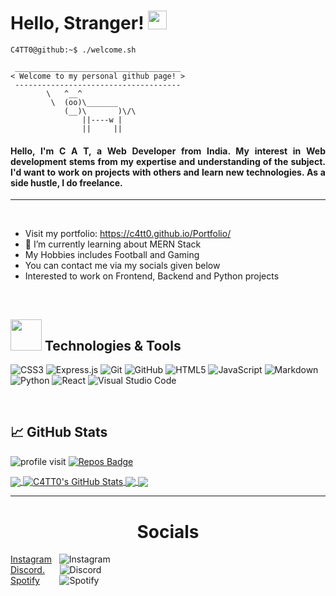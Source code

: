 <h1> Hello, Stranger! <img src="https://raw.githubusercontent.com/MartinHeinz/MartinHeinz/master/wave.gif" width="30px"> </h1>

```console
C4TT0@github:~$ ./welcome.sh
```

```
 _____________________________________
< Welcome to my personal github page! >
 ------------------------------------- 
        \   ^__^
         \  (oo)\_______
            (__)\       )\/\
                ||----w |
                ||     ||
```

<h4 align="justify">Hello, I'm C A T, a Web Developer from India. My interest in Web development stems
                        from my expertise and understanding of the subject. I'd want to work on projects with others and
                        learn new technologies. As a side hustle, I do freelance.</h4>

<hr>
<br>

- Visit my portfolio: https://c4tt0.github.io/Portfolio/
- 🌱 I’m currently learning about MERN Stack
- My Hobbies includes Football and Gaming
- You can contact me via my socials given below
- Interested to work on Frontend, Backend and Python projects

<br>

## <img src="https://media1.giphy.com/media/jNNUsQaAx0myWAXw1h/giphy.gif?cid=ecf05e47wtqycw9n2f7gp5kg2qqi9lqzukd9f32f583q1nhs&rid=giphy.gif" width="50"> Technologies & Tools

![CSS3](https://img.shields.io/badge/css3-%231572B6.svg?style=for-the-badge&logo=css3&logoColor=white)
![Express.js](https://img.shields.io/badge/express.js-%23404d59.svg?style=for-the-badge&logo=express&logoColor=%2361DAFB)
![Git](https://img.shields.io/badge/git-%23F05033.svg?style=for-the-badge&logo=git&logoColor=white)
![GitHub](https://img.shields.io/badge/github-%23121011.svg?style=for-the-badge&logo=github&logoColor=white)
![HTML5](https://img.shields.io/badge/html5-%23E34F26.svg?style=for-the-badge&logo=html5&logoColor=white)
![JavaScript](https://img.shields.io/badge/javascript-%23323330.svg?style=for-the-badge&logo=javascript&logoColor=%23F7DF1E)
![Markdown](https://img.shields.io/badge/markdown-%23000000.svg?style=for-the-badge&logo=markdown&logoColor=white)
![Python](https://img.shields.io/badge/python-3670A0?style=for-the-badge&logo=python&logoColor=ffdd54)
![React](https://img.shields.io/badge/react-%2320232a.svg?style=for-the-badge&logo=react&logoColor=%2361DAFB)
![Visual Studio Code](https://img.shields.io/badge/Visual%20Studio%20Code-0078d7.svg?style=for-the-badge&logo=visual-studio-code&logoColor=white)

<br>

## &#x1f4c8; GitHub Stats

![profile visit](https://komarev.com/ghpvc/?username=C4TT0)  [![Repos Badge](https://badges.pufler.dev/repos/C4TT0)](https://badges.pufler.dev)

<a href="https://github.com/C4TT0/C4TT0">
  <img align="center" src="https://github-readme-stats.vercel.app/api/top-langs/?username=C4TT0&hide=java,html,tex&title_color=ffffff&text_color=c9cacc&icon_color=2bbc8a&bg_color=1d1f21&langs_count=3" />
</a>
<a href="https://github.com/C4TT0/C4TT0">
  <img align="center" src="https://github-readme-stats.vercel.app/api?username=C4TT0&show_icons=true&line_height=27&count_private=true&title_color=ffffff&text_color=c9cacc&icon_color=2bbc8a&bg_color=1d1f21" alt="C4TT0's GitHub Stats" />
</a>

<a href="https://github.com/C4TT0/SpotifyPlaylistDownloader">
  <img align="center" src="https://github-readme-stats.vercel.app/api/pin/?username=C4TT0&repo=SpotifyPlaylistDownloader&title_color=ffffff&text_color=c9cacc&icon_color=2bbc8a&bg_color=1d1f21" />
</a>


<a href="https://github.com/C4TT0/YTUtility">
  <img align="center" src="https://github-readme-stats.vercel.app/api/pin/?username=C4TT0&repo=periodic-table&title_color=ffffff&text_color=c9cacc&icon_color=2bbc8a&bg_color=1d1f21" />
</a>

<hr>

<h1 align="center">Socials</h1>

[Instagram](https://www.instagram.com/typh0n12/) &nbsp;&nbsp;![Instagram](https://img.shields.io/badge/<handle>-%23E4405F.svg?style=for-the-badge&logo=Instagram&logoColor=white)
<br>
[Discord.](https://discord.com/users/779562023188430849) &nbsp;&nbsp;&nbsp;&nbsp;  ![Discord](https://img.shields.io/badge/%3CServer%3E-%237289DA.svg?style=for-the-badge&logo=discord&logoColor=white)
<br>
[Spotify](https://open.spotify.com/user/m2vmvpwb60giwwsm2zg1y7j9k)&nbsp;&nbsp;&nbsp;&nbsp;&nbsp;&nbsp;&nbsp; ![Spotify](https://img.shields.io/badge/Spotify-1ED760?style=for-the-badge&logo=spotify&logoColor=white)
